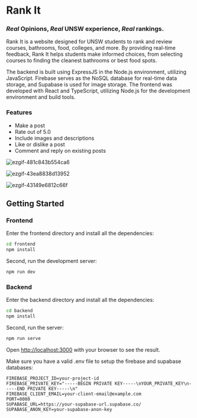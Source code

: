 # Rank It
### *Real* Opinions, *Real* UNSW experience, *Real* rankings.

Rank It is a website designed for UNSW students to rank and review courses, bathrooms, food, colleges, and more. By providing real-time feedback, Rank It helps students make informed choices, from selecting courses to finding the cleanest bathrooms or best food spots.

The backend is built using ExpressJS in the Node.js environment, utilizing JavaScript. Firebase serves as the NoSQL database for real-time data storage, and Supabase is used for image storage. The frontend was developed with React and TypeScript, utilizing Node.js for the development environment and build tools.

### Features
- Make a post
- Rate out of 5.0
- Include images and descriptions
- Like or dislike a post 
- Comment and reply on existing posts
  
![ezgif-481c843b554ca6](https://github.com/user-attachments/assets/0e7a8b9c-6ef9-443d-9d73-5a3a28a4029d)

![ezgif-43ea8838d13952](https://github.com/user-attachments/assets/db856ac4-655f-4e9e-844a-df5b6c8fabbb)

![ezgif-43149e6812c66f](https://github.com/user-attachments/assets/5e993701-5aa4-4410-9aae-fa3c71b74cb7)

## Getting Started

### Frontend

Enter the frontend directory and install all the dependencies:
```bash
cd frontend
npm install
```

Second, run the development server:

```bash
npm run dev
```

### Backend

Enter the backend directory and install all the dependencies:

```bash
cd backend
npm install
```
Second, run the server:

```bash
npm run serve
```

Open [http://localhost:3000](http://localhost:3000) with your browser to see the result.

Make sure you have a valid .env file to setup the firebase and supabase databases:
```
FIREBASE_PROJECT_ID=your-project-id
FIREBASE_PRIVATE_KEY="-----BEGIN PRIVATE KEY-----\nYOUR_PRIVATE_KEY\n-----END PRIVATE KEY-----\n"
FIREBASE_CLIENT_EMAIL=your-client-email@example.com
PORT=8080
SUPABASE_URL=https://your-supabase-url.supabase.co/
SUPABASE_ANON_KEY=your-supabase-anon-key
```
